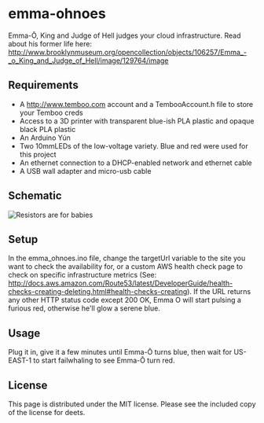 emma-ohnoes
===========
Emma-Ō, King and Judge of Hell judges your cloud infrastructure. Read about his former life here: http://www.brooklynmuseum.org/opencollection/objects/106257/Emma_-_o_King_and_Judge_of_Hell/image/129764/image

Requirements
------------
* A http://www.temboo.com account and a TembooAccount.h file to store your Temboo creds
* Access to a 3D printer with transparent blue-ish PLA plastic and opaque black PLA plastic
* An Arduino Yún
* Two 10mmLEDs of the low-voltage variety. Blue and red were used for this project
* An ethernet connection to a DHCP-enabled network and ethernet cable
* A USB wall adapter and micro-usb cable

Schematic
---------
![Resistors are for babies](http://i.imgur.com/xlIMwDb.png)

Setup
-----
In the emma_ohnoes.ino file, change the targetUrl variable to the site you want to check the availability for, or a custom AWS health check page to check on specific infrastructure metrics (See: http://docs.aws.amazon.com/Route53/latest/DeveloperGuide/health-checks-creating-deleting.html#health-checks-creating). If the URL returns any other HTTP status code except 200 OK, Emma O will start pulsing a furious red, otherwise he'll glow a serene blue.

Usage
-----
Plug it in, give it a few minutes until Emma-Ō turns blue, then wait for US-EAST-1 to start failwhaling to see Emma-Ō turn red.

License
-------
This page is distributed under the MIT license. Please see the included copy of the license for deets.
